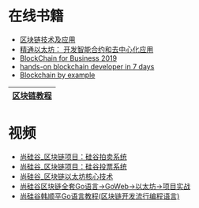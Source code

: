 
# 在线书籍
* [区块链技术及应用](https://weread.qq.com/web/reader/a8b3275071c2a7cfa8b002e)
* [精通以太坊： 开发智能合约和去中心化应用](https://weread.qq.com/web/reader/c0532740718247c1c0545f7)
* [BlockChain for Business 2019](https://weread.qq.com/web/bookDetail/ecf32790722ffb6cecfa896)
* [hands-on blockchain developer in 7 days](https://weread.qq.com/web/bookDetail/70232600722ffaec70272ac)
* [Blockchain by example](https://weread.qq.com/web/bookDetail/4fd32540722ffbfc4fdf990)


[区块链教程](https://www.yiibai.com/blockchain/)|
---|


# 视频
* [尚硅谷_区块链项目：硅谷拍卖系统](https://www.bilibili.com/video/av75662996?from=search&seid=18272263271870877273)
* [尚硅谷_区块链项目：硅谷投票系统](https://www.bilibili.com/video/av75662156?from=search&seid=14417099915885539219)
* [尚硅谷_区块链以太坊核心技术](https://www.bilibili.com/video/av75649294/?spm_id_from=333.788.videocard.4)
* [尚硅谷区块链全套Go语言→GoWeb→以太坊→项目实战](https://www.bilibili.com/video/av75715752/?spm_id_from=333.788.videocard.3)
* [尚硅谷韩顺平Go语言教程(区块链开发流行编程语言)](https://www.bilibili.com/video/av73576628/?spm_id_from=333.788.videocard.7)
